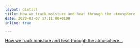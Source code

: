 ```yaml
---
layout: distill
title: How we track moisture and heat through the atmosphere
date: 2022-03-07 17:11:00+0100
inline: true

---
```


[How we track moisture and heat through the atmosphere...](https://gmd.copernicus.org/articles/15/1875/2022/)
